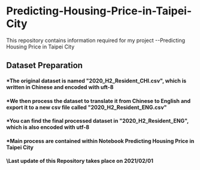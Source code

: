 # Predicting-Housing-Price-in-Taipei-City
This repository contains information required for my project --Predicting Housing Price in Taipei City

## Dataset Preparation
#### \*The original dataset is named "2020_H2_Resident_CHI.csv", which is written in Chinese and encoded with uft-8
#### \*We then process the dataset to translate it from Chinese to English and export it to a new csv file called "2020_H2_Resident_ENG.csv"
#### \*You can find the final processed dataset in "2020_H2_Resident_ENG", which is also encoded with utf-8
#### \*Main process are contained within Notebook Predicting Housing Price in Taipei City
#### \Last update of this Repository takes place on 2021/02/01

